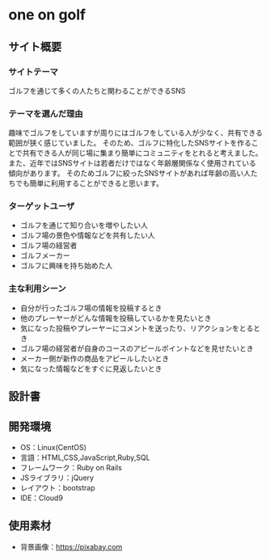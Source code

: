 # one on golf

## サイト概要
### サイトテーマ
ゴルフを通じて多くの人たちと関わることができるSNS

### テーマを選んだ理由
趣味でゴルフをしていますが周りにはゴルフをしている人が少なく、共有できる範囲が狭く感じていました。
そのため、ゴルフに特化したSNSサイトを作ることで共有できる人が同じ場に集まり簡単にコミュニティをとれると考えました。
また、近年ではSNSサイトは若者だけではなく年齢層関係なく使用されている傾向があります。
そのためゴルフに絞ったSNSサイトがあれば年齢の高い人たちでも簡単に利用することができると思います。


### ターゲットユーザ
- ゴルフを通じて知り合いを増やしたい人
- ゴルフ場の景色や情報などを共有したい人
- ゴルフ場の経営者
- ゴルフメーカー
- ゴルフに興味を持ち始めた人

### 主な利用シーン
- 自分が行ったゴルフ場の情報を投稿するとき
- 他のプレーヤーがどんな情報を投稿しているかを見たいとき
- 気になった投稿やプレーヤーにコメントを送ったり、リアクションをとるとき
- ゴルフ場の経営者が自身のコースのアピールポイントなどを見せたいとき
- メーカー側が新作の商品をアピールしたいとき
- 気になった情報などをすぐに見返したいとき

## 設計書


## 開発環境
- OS：Linux(CentOS)
- 言語：HTML,CSS,JavaScript,Ruby,SQL
- フレームワーク：Ruby on Rails
- JSライブラリ：jQuery
- レイアウト：bootstrap
- IDE：Cloud9

## 使用素材
- 背景画像：https://pixabay.com